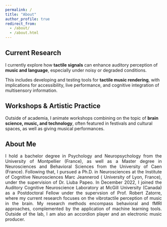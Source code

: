 ```yaml
---
permalink: /
title: "About"
author_profile: true
redirect_from: 
  - /about/
  - /about.html
---
```


## Current Research

I currently explore how **tactile signals** can enhance auditory perception of **music and language**, especially under noisy or degraded conditions.  

This includes developing and testing tools for **tactile music rendering**, with implications for accessibility, live performance, and cognitive integration of multisensory information.

## Workshops & Artistic Practice

Outside of academia, I animate workshops combining on the topic of **brain science, music, and technology**, often featured in festivals and cultural spaces, as well as giving musical performances. 

## About Me

<div style="text-align: justify;">I hold a bachelor degree in Psychology and Neuropsychology from the University of Montpellier (France), as well as a Master degree in Neurosciences and Behavioral Sciences from the University of Caen (France). Following that, I pursued a Ph.D. in Neurosciences at the Institute of Cognitive Neurosciences Marc Jeannerod ( University of Lyon, France), under the supervision of Dr. Liuba Papeo. In December 2022, I joined the Auditory Cognitive Neuroscience Laboratory at McGill University (Canada) as a Postdoctoral Fellow under the supervsion of Prof. Robert Zatorre, where my current research focuses on the vibrotactile perception of music in the brain. My research methods encompass behavioral and fMRI approaches, complemented by the application of machine learning tools. Outside of the lab, I am also an accordion player and an electronic music producer.</div>
